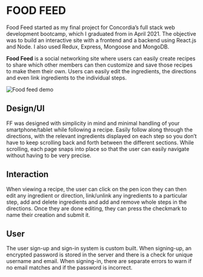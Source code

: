 # FOOD FEED

Food Feed started as my final project for Concordia’s full stack web development bootcamp, which I graduated from in April 2021. The objective was to build an interactive site with a frontend and a backend using React.js and Node. I also used Redux, Express, Mongoose and MongoDB.

**Food Feed** is a social networking site where users can easily create recipes to share which other members can then customize and save those recipes to make them their own. Users can easily edit the ingredients, the directions and even link ingredients to the individual steps.

![Food feed demo](https://github.com/rileymcmaster/recipe-app/blob/main/client/public/FF-screencap.gif?raw=true)

## Design/UI
FF was designed with simplicity in mind and minimal handling of your smartphone/tablet while following a recipe. Easily follow along through the directions, with the relevant ingredients displayed on each step so you don’t have to keep scrolling back and forth between the different sections. While scrolling, each page snaps into place so that the user can easily navigate without having to be very precise.

## Interaction
When viewing a recipe, the user can click on the pen icon they can then edit any ingredient or direction, link/unlink any ingredients to a particular step, add and delete ingredients and add and remove whole steps in the directions. Once they are done editing, they can press the checkmark to name their creation and submit it.

## User
The user sign-up and sign-in system is custom built. When signing-up, an encrypted password is stored in the server and there is a check for unique username and email. When signing-in, there are separate errors to warn if no email matches and if the password is incorrect.
